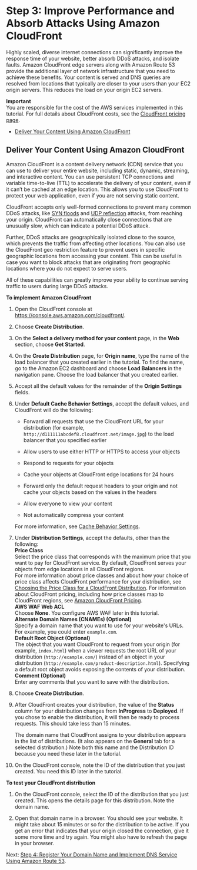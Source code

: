 # Step 3: Improve Performance and Absorb Attacks Using Amazon CloudFront<a name="tutorials-ddos-cross-service-CF"></a>

Highly scaled, diverse internet connections can significantly improve the response time of your website, better absorb DDoS attacks, and isolate faults\. Amazon CloudFront edge servers along with Amazon Route 53 provide the additional layer of network infrastructure that you need to achieve these benefits\. Your content is served and DNS queries are resolved from locations that typically are closer to your users than your EC2 origin servers\. This reduces the load on your origin EC2 servers\.

**Important**  
You are responsible for the cost of the AWS services implemented in this tutorial\. For full details about CloudFront costs, see the [CloudFront pricing page](https://aws.amazon.com/cloudfront/pricing/)\. 


+ [Deliver Your Content Using Amazon CloudFront](#tutorials-ddos-cross-service-CF-implement)

## Deliver Your Content Using Amazon CloudFront<a name="tutorials-ddos-cross-service-CF-implement"></a>

Amazon CloudFront is a content delivery network \(CDN\) service that you can use to deliver your entire website, including static, dynamic, streaming, and interactive content\. You can use persistent TCP connections and variable time\-to\-live \(TTL\) to accelerate the delivery of your content, even if it can’t be cached at an edge location\. This allows you to use CloudFront to protect your web application, even if you are not serving static content\.

CloudFront accepts only well\-formed connections to prevent many common DDoS attacks, like [SYN floods](https://en.wikipedia.org/wiki/SYN_flood) and [UDP reflection](https://en.wikipedia.org/wiki/SYN_flood) attacks, from reaching your origin\. CloudFront can automatically close connections that are unusually slow, which can indicate a potential DDoS attack\. 

Further, DDoS attacks are geographically isolated close to the source, which prevents the traffic from affecting other locations\. You can also use the CloudFront geo restriction feature to prevent users in specific geographic locations from accessing your content\. This can be useful in case you want to block attacks that are originating from geographic locations where you do not expect to serve users\. 

All of these capabilities can greatly improve your ability to continue serving traffic to users during large DDoS attacks\.

**To implement Amazon CloudFront**

1. Open the CloudFront console at [ https://console\.aws\.amazon\.com/cloudfront/](https://console.aws.amazon.com/cloudfront/)\.

1. Choose **Create Distribution**\.

1. On the **Select a delivery method for your content** page, in the **Web** section, choose **Get Started**\.

1. On the **Create Distribution** page, for **Origin name**, type the name of the load balancer that you created earlier in the tutorial\. To find the name, go to the Amazon EC2 dashboard and choose **Load Balancers** in the navigation pane\. Choose the load balancer that you created earlier\.

1. Accept all the default values for the remainder of the **Origin Settings** fields\.

1. Under **Default Cache Behavior Settings**, accept the default values, and CloudFront will do the following:

   + Forward all requests that use the CloudFront URL for your distribution \(for example, `http://d111111abcdef8.cloudfront.net/image.jpg`\) to the load balancer that you specified earlier

   + Allow users to use either HTTP or HTTPS to access your objects

   + Respond to requests for your objects

   + Cache your objects at CloudFront edge locations for 24 hours

   + Forward only the default request headers to your origin and not cache your objects based on the values in the headers

   + Allow everyone to view your content

   + Not automatically compress your content

   For more information, see [Cache Behavior Settings](http://docs.aws.amazon.com/AmazonCloudFront/latest/DeveloperGuide/distribution-web-values-specify.html#DownloadDistValuesCacheBehavior)\.

1. Under **Distribution Settings**, accept the defaults, other than the following:  
**Price Class**  
Select the price class that corresponds with the maximum price that you want to pay for CloudFront service\. By default, CloudFront serves your objects from edge locations in all CloudFront regions\.   
For more information about price classes and about how your choice of price class affects CloudFront performance for your distribution, see [Choosing the Price Class for a CloudFront Distribution](http://docs.aws.amazon.com/AmazonCloudFront/latest/DeveloperGuide/PriceClass.html)\. For information about CloudFront pricing, including how price classes map to CloudFront regions, see [Amazon CloudFront Pricing](http://aws.amazon.com/cloudfront/pricing/)\.  
**AWS WAF Web ACL**  
Choose **None**\. You configure AWS WAF later in this tutorial\.  
**Alternate Domain Names \(CNAMEs\) \(Optional\)**  
Specify a domain name that you want to use for your website's URLs\. For example, you could enter `example.com`\.   
**Default Root Object \(Optional\)**  
The object that you want CloudFront to request from your origin \(for example, `index.html`\) when a viewer requests the root URL of your distribution \(`http://example.com/`\) instead of an object in your distribution \(`http://example.com/product-description.html`\)\. Specifying a default root object avoids exposing the contents of your distribution\.   
**Comment \(Optional\)**  
Enter any comments that you want to save with the distribution\.

1. Choose **Create Distribution**\.

1. After CloudFront creates your distribution, the value of the **Status** column for your distribution changes from **InProgress** to **Deployed**\. If you chose to enable the distribution, it will then be ready to process requests\. This should take less than 15 minutes\.

   The domain name that CloudFront assigns to your distribution appears in the list of distributions\. \(It also appears on the **General** tab for a selected distribution\.\) Note both this name and the Distribution ID because you need these later in the tutorial\.

1. On the CloudFront console, note the ID of the distribution that you just created\. You need this ID later in the tutorial\.

**To test your CloudFront distribution**

1. On the CloudFront console, select the ID of the distribution that you just created\. This opens the details page for this distribution\. Note the domain name\.

1. Open that domain name in a browser\. You should see your website\. It might take about 15 minutes or so for the distribution to be active\. If you get an error that indicates that your origin closed the connection, give it some more time and try again\. You might also have to refresh the page in your browser\.

Next: [Step 4: Register Your Domain Name and Implement DNS Service Using Amazon Route 53](tutorials-ddos-cross-service-R53.md)\.
